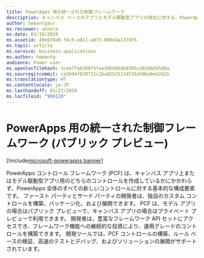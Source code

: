 ```yaml
---
title: PowerApps 用の統一された制御フレームワーク
description: キャンバス ベースのアプリとモデル駆動型アプリの両方に対する、PowerApps 用の 1 つの統一された制御フレームワークです。
author: hemantgaur
ms.reviewer: anneta
ms.date: 03/19/2019
ms.assetid: 49e076e8-f4c5-e811-a973-000d3a1378f6
ms.topic: article
ms.service: business-applications
ms.author: hemantg
audience: Power user
ms.openlocfilehash: 3cee7fa6398f5fee3db89bde0305cd0106895d0a
ms.sourcegitcommit: ca3b94f829721c2ba02b25134536a58babed2d2b
ms.translationtype: HT
ms.contentlocale: ja-JP
ms.lasthandoff: 03/27/2019
ms.locfileid: "900120"
---
```

# <a name="one-unified-control-framework-for-powerapps-public-preview"></a>PowerApps 用の統一された制御フレームワーク (パブリック プレビュー)


[!include[microsoft-powerapps banner](../includes/microsoft-powerapps.md)]

PowerApps コントロール フレームワーク (PCF) は、キャンバス アプリ上またはモデル駆動型アプリ用のどちらのコントロールを作成しているかにかかわらず、PowerApps 全体のすべての新しいコントロールに対する基本的な構成要素です。 ファースト パーティとサード パーティの開発者は、独自のカスタム コントロールを構築、パッケージ化、および展開できます。 PCF は、モデル アプリの場合はパブリック プレビューで、キャンバス アプリの場合はプライベート プレビューで利用できます。 開発者は、豊富なフレームワーク API セットにアクセスでき、フレームワーク機能への継続的な投資により、運用グレードのコントロールを構築できます。 開発ツールでは、PCF コントロールの構築、ルール ベースの検証、高速のテストとデバッグ、およびソリューションの展開がサポートされています。
